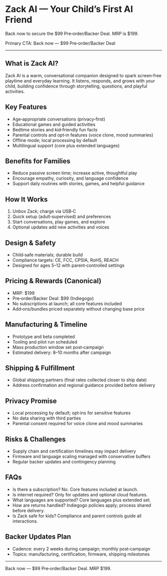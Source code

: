 # Zack AI — Your Child’s First AI Friend

Back now to secure the $99 Pre‑order/Backer Deal. MRP is $199.

Primary CTA: Back now — $99 Pre‑order/Backer Deal

---

## What is Zack AI?
Zack AI is a warm, conversational companion designed to spark screen‑free playtime and everyday learning. It listens, responds, and grows with your child, building confidence through storytelling, questions, and playful activities.

## Key Features
- Age‑appropriate conversations (privacy‑first)
- Educational games and guided activities
- Bedtime stories and kid‑friendly fun facts
- Parental controls and opt‑in features (voice clone, mood summaries)
- Offline mode; local processing by default
- Multilingual support (core plus extended languages)

## Benefits for Families
- Reduce passive screen time; increase active, thoughtful play
- Encourage empathy, curiosity, and language confidence
- Support daily routines with stories, games, and helpful guidance

## How It Works
1. Unbox Zack; charge via USB‑C
2. Quick setup (adult‑supervised) and preferences
3. Start conversations, play games, and explore
4. Optional updates add new activities and voices

## Design & Safety
- Child‑safe materials; durable build
- Compliance targets: CE, FCC, CPSIA, RoHS, REACH
- Designed for ages 5–12 with parent‑controlled settings

## Pricing & Rewards (Canonical)
- MRP: $199
- Pre‑order/Backer Deal: $99 (Indiegogo)
- No subscriptions at launch; all core features included
- Add‑ons/bundles priced separately without changing base price

## Manufacturing & Timeline
- Prototype and beta completed
- Tooling and pilot run scheduled
- Mass production window set post‑campaign
- Estimated delivery: 8–10 months after campaign

## Shipping & Fulfillment
- Global shipping partners (final rates collected closer to ship date)
- Address confirmation and regional guidance provided before delivery

## Privacy Promise
- Local processing by default; opt‑ins for sensitive features
- No data sharing with third parties
- Parental consent required for voice clone and mood summaries

## Risks & Challenges
- Supply chain and certification timelines may impact delivery
- Firmware and language scaling managed with conservative buffers
- Regular backer updates and contingency planning

## FAQs
- Is there a subscription? No. Core features included at launch.
- Is internet required? Only for updates and optional cloud features.
- What languages are supported? Core languages plus extended set.
- How are returns handled? Indiegogo policies apply; process shared before delivery.
- Is Zack safe for kids? Compliance and parent controls guide all interactions.

## Backer Updates Plan
- Cadence: every 2 weeks during campaign; monthly post‑campaign
- Topics: manufacturing, certification, firmware, shipping milestones

---

Back now — $99 Pre‑order/Backer Deal. MRP $199.